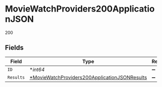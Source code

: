 # MovieWatchProviders200ApplicationJSON

200


## Fields

| Field                                                                                                                    | Type                                                                                                                     | Required                                                                                                                 | Description                                                                                                              | Example                                                                                                                  |
| ------------------------------------------------------------------------------------------------------------------------ | ------------------------------------------------------------------------------------------------------------------------ | ------------------------------------------------------------------------------------------------------------------------ | ------------------------------------------------------------------------------------------------------------------------ | ------------------------------------------------------------------------------------------------------------------------ |
| `ID`                                                                                                                     | **int64*                                                                                                                 | :heavy_minus_sign:                                                                                                       | N/A                                                                                                                      | 550                                                                                                                      |
| `Results`                                                                                                                | [*MovieWatchProviders200ApplicationJSONResults](../../models/operations/moviewatchproviders200applicationjsonresults.md) | :heavy_minus_sign:                                                                                                       | N/A                                                                                                                      |                                                                                                                          |